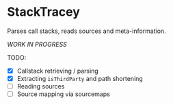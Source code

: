 # StackTracey

Parses call stacks, reads sources and meta-information.

*WORK IN PROGRESS*

TODO:

- [x] Callstack retrieving / parsing
- [x] Extracting `isThirdParty` and path shortening
- [ ] Reading sources
- [ ] Source mapping via sourcemaps
